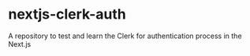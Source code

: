 # nextjs-clerk-auth
 A repository to test and learn the Clerk for authentication process in the Next.js
